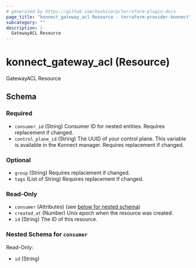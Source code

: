 ```yaml
---
# generated by https://github.com/hashicorp/terraform-plugin-docs
page_title: "konnect_gateway_acl Resource - terraform-provider-konnect"
subcategory: ""
description: |-
  GatewayACL Resource
---
```


# konnect_gateway_acl (Resource)

GatewayACL Resource



<!-- schema generated by tfplugindocs -->
## Schema

### Required

- `consumer_id` (String) Consumer ID for nested entities. Requires replacement if changed.
- `control_plane_id` (String) The UUID of your control plane. This variable is available in the Konnect manager. Requires replacement if changed.

### Optional

- `group` (String) Requires replacement if changed.
- `tags` (List of String) Requires replacement if changed.

### Read-Only

- `consumer` (Attributes) (see [below for nested schema](#nestedatt--consumer))
- `created_at` (Number) Unix epoch when the resource was created.
- `id` (String) The ID of this resource.

<a id="nestedatt--consumer"></a>
### Nested Schema for `consumer`

Read-Only:

- `id` (String)


